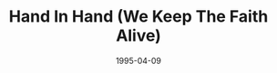 ---
type: single
title: Hand In Hand (We Keep The Faith Alive)
date: 1995-04-09
img: /images/singles/hand-in-hand.jpg
permalink: /music/singles/:title/
discs:
  - tracks:
    - Hand In Hand (We Keep The Faith Alive)
    - title: I Need Your Love
      subtitle: Live
    - title: Over And Over Again
      subtitle: Live
    - title: Love Takes Me Higher
      subtitle: Live
---